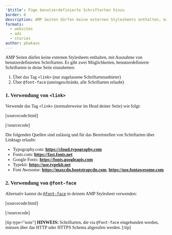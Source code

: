 ```yaml
---
'$title': Füge benutzerdefinierte Schriftarten hinzu
$order: 6
description: AMP Seiten dürfen keine externen Stylesheets enthalten, mit Ausnahme von benutzerdefinierten Schriftarten. Es gibt zwei Möglichkeiten, …
formats:
  - websites
  - ads
  - stories
author: pbakaus
---
```


AMP Seiten dürfen keine externen Stylesheets enthalten, mit Ausnahme von benutzerdefinierten Schriftarten. Es gibt zwei Möglichkeiten, benutzerdefinierte Schriftarten in deine Seite einzubetten:

1. Über das Tag `<link>` (nur zugelassene Schriftartenanbieter)
2. Über `@font-face` (uneingeschränkt, alle Schriftarten erlaubt)

### 1. Verwendung von `<link>`

Verwende das Tag `<link>` (normalerweise im Head deiner Seite) wie folgt:

[sourcecode:html]

<link rel="stylesheet" href="https://fonts.googleapis.com/css?family=Tangerine">
[/sourcecode]

Die folgenden Quellen sind zulässig und für das Bereitstellen von Schriftarten über Linktags erlaubt:

- Typography.com: **https://cloud.typography.com**
- Fonts.com: **https://fast.fonts.net**
- Google Fonts: **https://fonts.googleapis.com**
- Typekit: **https://use.typekit.net**
- Font Awesome: **https://maxcdn.bootstrapcdn.com**, **https://use.fontawesome.com**

### 2. Verwendung von `@font-face`

Alternativ kannst du [`@font-face`](https://developer.mozilla.org/en-US/docs/Web/CSS/@font-face) in deinem AMP Stylesheet verwenden:

[sourcecode:html]

<style amp-custom>
  @font-face {
    font-family: "Bitstream Vera Serif Bold";
    src: url("https://somedomain.org/VeraSeBd.ttf");
  }

  body {
    font-family: "Bitstream Vera Serif Bold", serif;
  }
</style>

[/sourcecode]

[tip type="note"] **HINWEIS:** Schriftarten, die via `@font-face` eingebunden werden, müssen über das HTTP oder HTTPS Schema abgerufen werden. [/tip]
